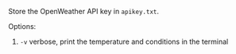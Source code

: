 Store the OpenWeather API key in `apikey.txt`.

Options:

   1. `-v` verbose, print the temperature and conditions in the terminal